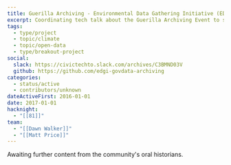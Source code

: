 ```yaml
---
title: Guerilla Archiving - Environmental Data Gathering Initiative (EDGI)
excerpt: Coordinating tech talk about the Guerilla Archiving Event to support Internet Archive's End of Term harvesting project.
tags:
  - type/project
  - topic/climate
  - topic/open-data
  - type/breakout-project
social:
  slack: https://civictechto.slack.com/archives/C3BMND03V
  github: https://github.com/edgi-govdata-archiving
categories:
  - status/active
  - contributors/unknown
dateActiveFirst: 2016-01-01
date: 2017-01-01
hacknight:
  - "[[81]]"
team:
  - "[[Dawn Walker]]"
  - "[[Matt Price]]"
---
```

Awaiting further content from the community's oral historians.
